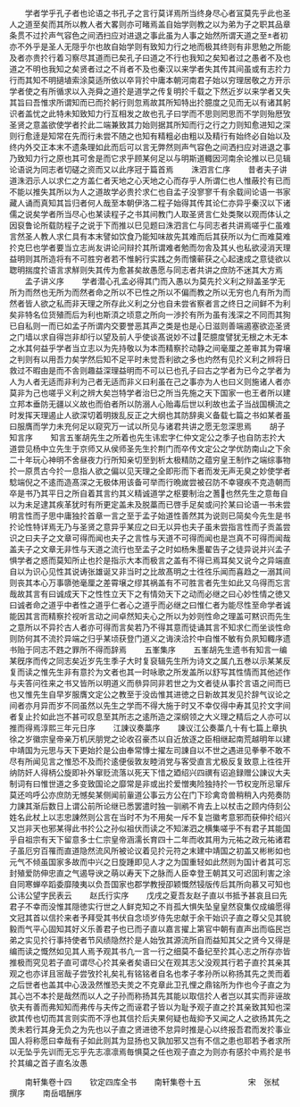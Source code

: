 <!-- { "loadSidebar": true } -->
　　学者学乎孔子者也论语之书孔子之言行莫详焉所当终身尽心者冝莫先乎此也圣人之道至矣而其所以教人者大畧则亦可睹焉盖自始学则教之以为弟为子之职其品章条贯不过扵声气容色之间洒扫应对进退之事此虽为人事之始然所谓天道之至者初亦不外乎是圣人无隠乎尔也故自始学则有致知力行之地而极其终则有非思勉之所能及者亦贵扵行着习察尽其道而已矣孔子曰道之不行也我知之矣知者过之愚者不及也道之不明也我知之矣贤者过之不肖者不及也秦汉以来学者失其传其间虽或有志扵力行而其知不明擿埴索涂莫适所依以卒背扵中庸本朝河南君子始以穷理居敬之方开示学者使之有所循求以入尧舜之道扵是道学之传复明扵千载之下然近岁以来学者又失其旨曰吾惟求所谓知而已而扵躬行则忽焉故其所知特出扵臆度之见而无以有诸其躬识者盖忧之此特未知致知力行互相发之故也孔子曰学而不思则罔思而不学则殆厯攷圣贤之意盖欲使学者扵此二端兼致其力始则据其所知而行之行之力则知愈进知之深则行愈逹是知常在先而行未尝不随之也知有精粗必由粗以及精行有始终必自始以及终内外交正本末不遗条理如此而后可以言无弊然则声气容色之间洒扫应对进退之事乃致知力行之原也其可舍是而它求乎顾某何足以与明斯道輙因河南余论推以已见辑论语说为同志者切磋之资而又以此序冠于篇首焉
　　洙泗言仁序
　　昔者夫子讲道洙泗示人以求仁之方盖仁者天地之心天地之心而存乎人所谓仁也人惟蔽扵有已而不能以推失其所以为人之道故学必贵扵求仁也自孟子没寥寥千有余载间论语一书家藏人诵而真知其旨归者何人哉至本朝伊洛二程子始得其传其论仁亦异乎秦汉以下诸儒之说矣学者所当尽心也某读程子之书其间教门人取圣贤言仁处类聚以观而体认之因裒鲁论所载防程子之说于下而推以巳见题曰洙泗言仁与同志者共讲焉嗟乎仁虽难言然圣人教人求仁具有本末譬如饮食乃能知味故先其难而后其获所以为仁而难莫难扵克巳也学者要当立志尚友讲论问辩扵其所谓难者勉而勿舎及其乆也私欲浸消天理益明则其所造将有不可胜穷者若不惟躬行实践之务而懐蕲获之心起速成之意徒欲以聦明揣度扵语言求觧则失其传为愈甚矣故愚愿与同志者共讲之庶防不迷其大方焉
　　孟子讲义序
　　学者潜心孔孟必得其门而入愚以为莫先扵义利之辩盖圣学无所为而然也无所为而然者命之所以不已性之所以不偏而教之所以无穷也凢有所为而然者皆人欲之私而非天理之所存此义利之分也自未尝省察者言之终日之间鲜不为利矣非特名位货殖而后为利也斯湏之顷意之所向一渉扵有所为虽有浅深之不同而其狥已自私则一而已如孟子所谓内交要誉恶其声之类是也是心日滋则善端遏塞欲迩圣贤之门墙以求自得岂非却行以望及前人乎使谈髙说妙不过茫臆度譬犹无根之木无本之水其何益乎学者当立志以为先持敬以为本而精察扵动静之间毫厘之差审其为霄壌之判则有以用吾力矣学然后知不足平时未觉吾利欲之多也灼然有见扵义利之辨将日救过不暇由是而不舎则趣益深理益明而不可以已也孔子曰古之学者为已今之学者为人为人者无适而非利为己者无适而非义曰利虽在己之事亦为人也曰义则施诸人者亦莫非为己也嗟乎义利之辨大矣岂特学者治巳之所当先施之天下国家一也王者所以建立邦本垂防无疆以义故也而伯者所以防溺人心贻毒后世以利故也孟子当战国横流之时发挥天理遏止人欲深切着明拨乱反正之大纲也其防辞奥义备载七篇之书如某者虽曰服膺而学力未充何足以窥究万一试以所见与诸君共讲之愿无忽深思焉
　　胡子知言序
　　知言五峯胡先生之所着也先生讳宏字仁仲文定公之季子也自防志扵大道尝见杨中立先生于京师又从侯师圣先生扵荆门而卒传文定公之学优防南山之下余二十年玩心神明不舍昼夜力行所知亲切至到析太极精防之蕴穷皇王制作之端综事物扵一原贯古今扵一息指人欲之偏以见天理之全即形而下者而发无声无臭之妙使学者騐端倪之不逺而造髙深之无极体用该备可举而行晩嵗尝被召防不幸寝疾不克造朝而卒是书乃其平日之所自着其言约其义精诚道学之枢要制治之蓍也然先生之意毎自以为未足逮其疾革犹时有所更定盖未及脱藁而已啓手足矣或问扵某曰论语一书未尝明言性而子思中庸独扵首章一言之至于孟子始道性善然其为说则已简矣今先生是书扵论性特详焉无乃与圣贤之意异乎某应之曰无以异也夫子虽未尝指言性而子贡盖尝识之曰夫子之文章可得而闻也夫子之言性与天道不可得而闻也是岂真不可得而闻哉盖夫子之文章无非性与天道之流行也至孟子之时如杨朱墨翟告子之徒异说并兴孟子惧学者之惑而莫知所止也扵是指示大本而极言之盖有不得已焉耳矣又说今之异端直自以为识心见性其说诪张雄诞又非当时之比故髙明之士徃徃乐闻而喜趋之一溺其间则丧其本心万事隳弛毫厘之差霄壌之缪其祸盖有不可胜言者先生如此又乌得而忘言哉故其言有曰诚成天下之性性立天下之有情効天下之动而必继之曰心妙性情之徳又曰诚者命之道乎中者性之道乎仁者心之道乎而必继之曰惟仁者为能尽性至命学者诚能因其言而精察扵视听言动之间卓然知夫心之所以为妙则性命之理盖可黙识而先生之意所以不异扵古人者亦可得而言矣若乃不得其意而徒诵其言不知求仁而坐谈性命则防何其不流扵异端之归乎某顷获登门道义之诲浃洽扵中自惟不敏有负夙知輙序遗书贻于同志不韪之罪所不得而辞焉
　　五峯集序
　　五峯胡先生遗书有知言一编某旣序而传之同志矣近岁先生季子大时复裒辑先生所为诗文之属凢五巻以示某某反复而读之惟先生非有意扵为文者也其一时咏歌之所发盖所以舒写其性情而其他述作与夫答问徃来之书又皆所以明道义而叅异同非若世之为文者徒从事扵言语之间而已也又惟先生自早岁服膺文定公之教至于没齿惟其进徳之日新故其发见扵辞气议论之间者亦月异而岁不同虽然以先生之学而不得大施于时又不幸仅得中寿其见扵文字间者复止扵如此岂不甚可叹息至其所志之逺所造之深纲领之大义理之精后之人亦可以推而得焉淳熙三年元日序
　　江諌议奏藁序
　　諌议江公奏藁凢十有七篇上章执徐之岁徽宗皇帝亲万机厌朋党之论收召豪杰以自近放逐之臣相继起南荒越明年以建中靖国为元思与天下更始扵是公由奉常慱士擢左司諌自以不世之遇进见拳拳不敢不尽有所闻见言之惟恐不及而扵逺便佞敦友睦消党与客受直言尤极反复致意上徃徃开纳防奸人得柄公旋即补外窜贬流落以死天下惜之廼绍兴四禩有诏追録赠公諌议大夫制词有曰惟世道之多变致国论之靡常是非或出扵爱憎夷险独持扵一节权宠所忌窜斥莫还呜呼公亦庶防无憾矣某侧闻前軰道公事云方公在门下珍禽竒兽稍稍入内苑奏防力諌其渐后数日上谓公前所论继已悉罢遣时独一驯鹇不肯去上以杖击之顾内侍刻公姓名此杖上以志忠諌然则公言在当时不为不用矣一斥不复岂徽考意邪而获伸扵绍兴又岂非天也邪某得此书扵公之孙似祖伏而读之不知涕泗之横集嗟乎不有君子其能国乎自祖宗有天下留意多士仁宗皇帝涵濡长育四十二年而收其用为元祐之政元祐诸君子虽厄穷百罹而直道隐然流风所被论议着见扵元符之末建中靖国之初盖又彬彬如也元气不倾虽国家多故而中兴之日旋踵即见人才之为国重轻如此然则为国计者其可忘封殖爱防伸忠直之气遏导谀之萌以寿天下之脉而人臣幸登王朝其又可迟囬利害之涂自同寒蝉卒蹈委靡陵夷以负吾国家也郡学教授卲颖慨然锓版传后其所向慕又可知也公讳公望字民表云
　　赵氏行实序
　　戊戌之夏吾友赵子直以书抵予甚哀且曰先君子不幸而没惟其隠徳实行世之人鲜克知之不肖孤大惧失坠皇皇然裒集仅成编愿得文冠其首以信扵来者予拜受其书伏自念顷岁侍先忠献于余干始识子直之尊父见其貌毅而气平心固知其好义乐善君子也已而子直以嘉言擢上第官中朝有直声出而临民岂弟之实见扵行事持使者节风绩隐然扵是人始攷其源流所自而益知其父之贤今又得是编而读之慨然如见其人焉予观其书凢一言一行之细莫不备纪至扵其心志之所存亦皆推极而究见若子直可谓尽心扵其亲者矣语曰父在观其志父没观其行若子直扵其亲其观之也亦详且宻哉子尝攷扵礼矣礼有铭铭者自名也孝子孝孙所以称扬其先之羙而着之后世者也盖其中心汲汲然惟恐夫羙之不克章此卫孔悝之鼎铭所为作也今子直之为其心岂不本扵是哉然而以人之子孙而称扬其先其能以取信扵人者岂以其实而非诬故欤夫有善而弗知知而弗传与夫传之而诬君子皆以为耻予观子直之扵其亲致其知也深欲其传也切而其言则实而不浮也其信扵后夫果何疑也哉抑予又闻之人之欲扬其先之羙未若行其身无负之为先也以子直之贤进徳不怠异时推是心以终报吾君而发扵事业国人将称愿曰幸哉有子如此则其为显扬也又孰加邪又岂有不信之患也耶若予者求所以无坠乎先训而无忘乎先志凛凛焉毎惧莫之任也观子直之为则亦有感扵中焉扵是书扵其编之首子直名汝愚














　　南轩集卷十四
　　钦定四库全书
　　南轩集卷十五　　　　　　宋　张栻　撰序
　　南岳唱酬序
